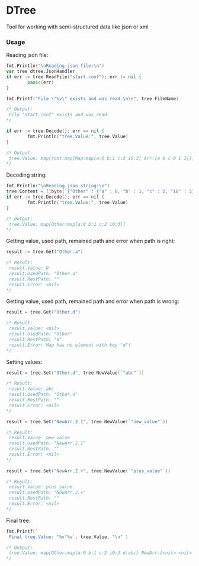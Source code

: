 # DTree

Tool for working with semi-structured data like json or xml

### Usage

Reading json file:
```go
fmt.Println("\nReading json file:\n")
var tree dtree.JsonHandler
if err := tree.ReadFile("start.conf"); err != nil {
		panic(err)
}

fmt.Printf("File \"%v\" exists and was read.\n\n", tree.FileName)

/* Output: 
 File "start.conf" exists and was read.
*/

if err := tree.Decode(); err == nil {
		fmt.Println("tree.Value:", tree.Value)
}

/* Output: 
 tree.Value: map[root:map[Map:map[a:0 b:1 c:2 i0:3] Arr:[a b c 0 1 2]]]
*/
```

Decoding string:
```go
fmt.Println("\nReading json string:\n")
tree.Content = []byte(`{"Other" : {"a" : 0, "b" : 1, "c" : 2, "i0" : 3}}`)
if err := tree.Decode(); err == nil {
		fmt.Println("tree.Value:", tree.Value)
}

/* Output: 
 tree.Value: map[Other:map[a:0 b:1 c:2 i0:3]]
*/
```	

Getting value, used path, remained path and error when path is right:
```go
result := tree.Get("Other.a")

/* Result: 
 result.Value: 0
 result.UsedPath: "Other.a"
 result.RestPath: ""
 result.Error: <nil>
*/
```
Getting value, used path, remained path and error when path is wrong:
```go
result = tree.Get("Other.d")

/* Result: 
 result.Value: <nil>
 result.UsedPath: "Other"
 result.RestPath: "d"
 result.Error: Map has no element with key "d"!
*/
```
Setting values:
```go
result = tree.Set("Other.d", tree.NewValue(`"abc"`))

/* Result: 
 result.Value: abc
 result.UsedPath: "Other.d"
 result.RestPath: ""
 result.Error: <nil>
*/

result = tree.Set("NewArr.2.1", tree.NewValue(`"new_value"`))

/* Result: 
 result.Value: new_value
 result.UsedPath: "NewArr.2.1"
 result.RestPath: ""
 result.Error: <nil>
*/
	
result = tree.Set("NewArr.2.+", tree.NewValue(`"plus_value"`))

/* Result: 
 result.Value: plus_value
 result.UsedPath: "NewArr.2.+"
 result.RestPath: ""
 result.Error: <nil>
*/
```
Final tree:
```go
fmt.Printf(`
 Final tree.Value: "%v"%v`, tree.Value, "\n" )

/* Output: 
 tree.Value: map[Other:map[a:0 b:1 c:2 i0:3 d:abc] NewArr:[<nil> <nil> [<nil> new_value plus_value]]]
*/
```
